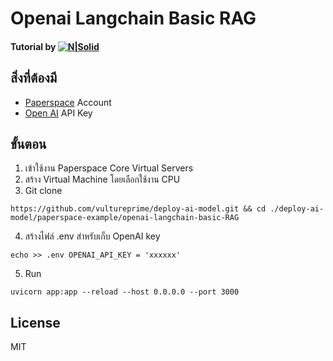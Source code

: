 # Openai Langchain Basic RAG

#### Tutorial by [![N|Solid](https://vultureprime-research-center.s3.ap-southeast-1.amazonaws.com/vulturePrimeLogo.png)](https://vultureprime.com)

## สิ่งที่ต้องมี
- [Paperspace](https://www.paperspace.com/) Account 
- [Open AI](https://openai.com/) API Key

## ขั้นตอน 
1. เข้าใช้งาน Paperspace Core Virtual Servers
2. สร้าง Virtual Machine โดยเลือกใช้งาน CPU 
3. Git clone 
```
https://github.com/vultureprime/deploy-ai-model.git && cd ./deploy-ai-model/paperspace-example/openai-langchain-basic-RAG
```
4. สร้างไฟล์ .env สำหรับเก็บ OpenAI key 
```
echo >> .env OPENAI_API_KEY = 'xxxxxx'
```
5. Run 
```
uvicorn app:app --reload --host 0.0.0.0 --port 3000
```

## License 
MIT
